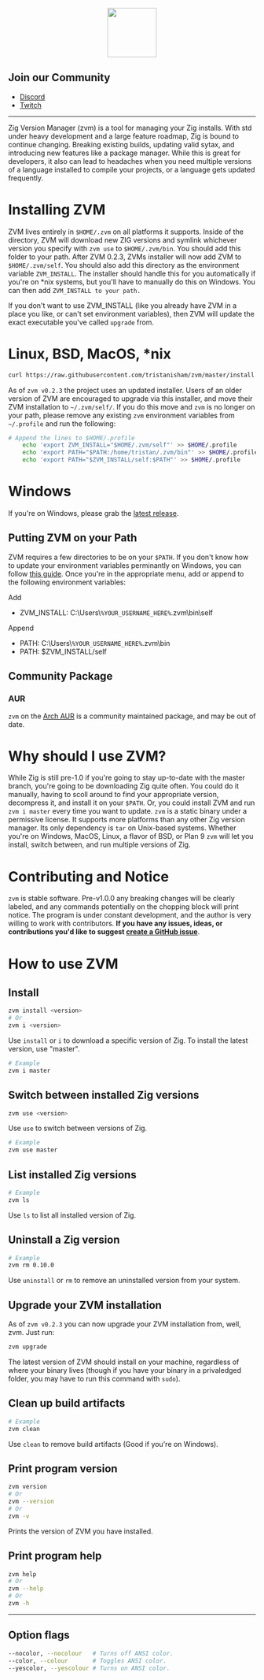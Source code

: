 <p align="center">
  <img width="100px"  src ="https://user-images.githubusercontent.com/23124818/206966435-f5702a58-8b0e-4eb4-9dc4-b5e41ad27d8b.png"/>
</p>

## Join our Community

- [Discord](https://discord.gg/NhaNhCMYX8)
- [Twitch](https://twitch.tv/atalocke)

<hr>

Zig Version Manager (zvm) is a tool for managing your Zig installs. With std
under heavy development and a large feature roadmap, Zig is bound to continue
changing. Breaking existing builds, updating valid sytax, and introducing new
features like a package manager. While this is great for developers, it also can
lead to headaches when you need multiple versions of a language installed to
compile your projects, or a language gets updated frequently.

# Installing ZVM
ZVM lives entirely in `$HOME/.zvm` on all platforms it supports. Inside of the directory, ZVM will download new ZIG versions and symlink whichever version you specify with `zvm use` to `$HOME/.zvm/bin`. You should add this folder to your path. After ZVM 0.2.3, ZVMs installer will now add ZVM to `$HOME/.zvm/self`. You should also add this directory as the environment variable `ZVM_INSTALL`. The installer should handle this for you automatically if you're on *nix systems, but you'll have to manually do this on Windows. You can then add `ZVM_INSTALL to your path.`

If you don't want to use ZVM_INSTALL (like you already have ZVM in a place you like, or can't set environment variables), then ZVM will update the exact executable you've called `upgrade` from. 

# Linux, BSD, MacOS, *nix

```sh
curl https://raw.githubusercontent.com/tristanisham/zvm/master/install.sh | bash
```

As of `zvm v0.2.3` the project uses an updated installer. Users of an older
version of ZVM are encouraged to upgrade via this installer, and move their ZVM
installation to `~/.zvm/self/`. If you do this move and `zvm` is no longer on
your path, please remove any existing `zvm` environment variables from
`~/.profile` and run the following:

```sh
# Append the lines to $HOME/.profile
    echo 'export ZVM_INSTALL="$HOME/.zvm/self"' >> $HOME/.profile
    echo 'export PATH="$PATH:/home/tristan/.zvm/bin"' >> $HOME/.profile
    echo 'export PATH="$ZVM_INSTALL/self:$PATH"' >> $HOME/.profile
```

# Windows

If you're on Windows, please grab the
[latest release](https://github.com/tristanisham/zvm/releases/latest).

## Putting ZVM on your Path

ZVM requires a few directories to be on your `$PATH`. If you don't know how to
update your environment variables perminantly on Windows, you can follow
[this guide](https://www.computerhope.com/issues/ch000549.htm). Once you're in
the appropriate menu, add or append to the following environment variables:

Add

- ZVM_INSTALL: C:\Users\\`%YOUR_USERNAME_HERE%`\.zvm\bin\self

Append

- PATH: C:\Users\\`%YOUR_USERNAME_HERE%`\.zvm\bin
- PATH: $ZVM_INSTALL/self

## Community Package

### AUR

`zvm` on the [Arch AUR](https://aur.archlinux.org/packages/zvm) is a community
maintained package, and may be out of date.

# Why should I use ZVM?

While Zig is still pre-1.0 if you're going to stay up-to-date with the master
branch, you're going to be downloading Zig quite often. You could do it
manually, having to scoll around to find your appropriate version, decompress
it, and install it on your `$PATH`. Or, you could install ZVM and run
`zvm i master` every time you want to update. `zvm` is a static binary under a
permissive license. It supports more platforms than any other Zig version
manager. Its only dependency is `tar` on Unix-based systems. Whether you're on
Windows, MacOS, Linux, a flavor of BSD, or Plan 9 `zvm` will let you install,
switch between, and run multiple versions of Zig.

# Contributing and Notice

`zvm` is stable software. Pre-v1.0.0 any breaking changes will be clearly
labeled, and any commands potentially on the chopping block will print notice.
The program is under constant development, and the author is very willing to
work with contributors. **If you have any issues, ideas, or contributions you'd
like to suggest
[create a GitHub issue](https://github.com/tristanisham/zvm/issues/new/choose)**.

# How to use ZVM

## Install

```sh
zvm install <version>
# Or
zvm i <version>
```

Use `install` or `i` to download a specific version of Zig. To install the
latest version, use "master".

```sh
# Example
zvm i master
```

## Switch between installed Zig versions

```sh
zvm use <version>
```

Use `use` to switch between versions of Zig.

```sh
# Example
zvm use master
```

## List installed Zig versions

```sh
# Example
zvm ls
```

Use `ls` to list all installed version of Zig.

## Uninstall a Zig version

```sh
# Example
zvm rm 0.10.0
```

Use `uninstall` or `rm` to remove an uninstalled version from your system.

## Upgrade your ZVM installation

As of `zvm v0.2.3` you can now upgrade your ZVM installation from, well, zvm.
Just run:

```sh
zvm upgrade
```

The latest version of ZVM should install on your machine, regardless of where
your binary lives (though if you have your binary in a privaledged folder, you
may have to run this command with `sudo`).

## Clean up build artifacts

```sh
# Example
zvm clean
```

Use `clean` to remove build artifacts (Good if you're on Windows).

## Print program version

```sh
zvm version
# Or
zvm --version
# Or
zvm -v
```

Prints the version of ZVM you have installed.

## Print program help

```sh
zvm help
# Or
zvm --help
# Or
zvm -h
```

<hr>

## Option flags

```sh
--nocolor, --nocolour   # Turns off ANSI color.
--color, --colour       # Toggles ANSI color.
--yescolor, --yescolour # Turns on ANSI color.
```
